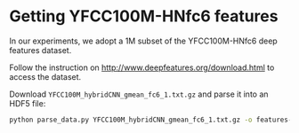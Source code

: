 # Getting YFCC100M-HNfc6 features

In our experiments, we adopt a 1M subset of the YFCC100M-HNfc6 deep features dataset.

Follow the instruction on http://www.deepfeatures.org/download.html to access the dataset.

Download `YFCC100M_hybridCNN_gmean_fc6_1.txt.gz` and parse it into an HDF5 file:
```bash
python parse_data.py YFCC100M_hybridCNN_gmean_fc6_1.txt.gz -o features-001-of-100.h5
```
